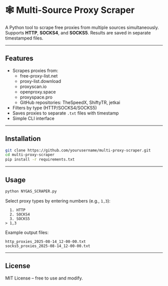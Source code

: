# 🕸️ Multi-Source Proxy Scraper

A Python tool to scrape free proxies from multiple sources simultaneously. Supports **HTTP**, **SOCKS4**, and **SOCKS5**. Results are saved in separate timestamped files.

---

## Features
- Scrapes proxies from:
  - free-proxy-list.net
  - proxy-list.download
  - proxyscan.io
  - openproxy.space
  - proxyspace.pro
  - GitHub repositories: TheSpeedX, ShiftyTR, jetkai
- Filters by type (HTTP/SOCKS4/SOCKS5)
- Saves proxies to separate `.txt` files with timestamp
- Simple CLI interface

---

## Installation
```bash
git clone https://github.com/yourusername/multi-proxy-scraper.git
cd multi-proxy-scraper
pip install -r requirements.txt
```

---

## Usage
```bash
python NYGAS_SCRAPER.py
```

Select proxy types by entering numbers (e.g., `1,3`):

```
  1. HTTP
  2. SOCKS4
  3. SOCKS5
> 1,3
```

Example output files:
```
http_proxies_2025-08-14_12-00-00.txt
socks5_proxies_2025-08-14_12-00-00.txt
```

---

## License
MIT License – free to use and modify.
